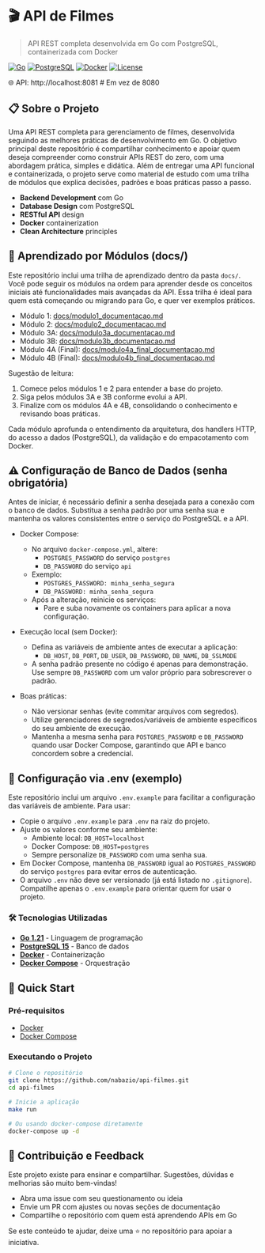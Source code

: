 # 🎬 API de Filmes

> API REST completa desenvolvida em Go com PostgreSQL, containerizada com Docker

[![Go](https://img.shields.io/badge/Go-1.21-blue.svg)](https://golang.org/)
[![PostgreSQL](https://img.shields.io/badge/PostgreSQL-15-blue.svg)](https://www.postgresql.org/)
[![Docker](https://img.shields.io/badge/Docker-Enabled-blue.svg)](https://www.docker.com/)
[![License](https://img.shields.io/badge/License-MIT-green.svg)](LICENSE)

🌐 API: http://localhost:8081  # Em vez de 8080

## 📋 Sobre o Projeto

Uma API REST completa para gerenciamento de filmes, desenvolvida seguindo as melhores práticas de desenvolvimento em Go. O objetivo principal deste repositório é compartilhar conhecimento e apoiar quem deseja compreender como construir APIs REST do zero, com uma abordagem prática, simples e didática. Além de entregar uma API funcional e containerizada, o projeto serve como material de estudo com uma trilha de módulos que explica decisões, padrões e boas práticas passo a passo.

- **Backend Development** com Go
- **Database Design** com PostgreSQL
- **RESTful API** design
- **Docker** containerization
- **Clean Architecture** principles

## 📘 Aprendizado por Módulos (docs/)
Este repositório inclui uma trilha de aprendizado dentro da pasta `docs/`. Você pode seguir os módulos na ordem para aprender desde os conceitos iniciais até funcionalidades mais avançadas da API. Essa trilha é ideal para quem está começando ou migrando para Go, e quer ver exemplos práticos.

- Módulo 1: [docs/modulo1_documentacao.md](docs/modulo1_documentacao.md)
- Módulo 2: [docs/modulo2_documentacao.md](docs/modulo2_documentacao.md)
- Módulo 3A: [docs/modulo3a_documentacao.md](docs/modulo3a_documentacao.md)
- Módulo 3B: [docs/modulo3b_documentacao.md](docs/modulo3b_documentacao.md)
- Módulo 4A (Final): [docs/modulo4a_final_documentacao.md](docs/modulo4a_final_documentacao.md)
- Módulo 4B (Final): [docs/modulo4b_final_documentacao.md](docs/modulo4b_final_documentacao.md)

Sugestão de leitura:
1. Comece pelos módulos 1 e 2 para entender a base do projeto.
2. Siga pelos módulos 3A e 3B conforme evolui a API.
3. Finalize com os módulos 4A e 4B, consolidando o conhecimento e revisando boas práticas.

Cada módulo aprofunda o entendimento da arquitetura, dos handlers HTTP, do acesso a dados (PostgreSQL), da validação e do empacotamento com Docker.

## ⚠️ Configuração de Banco de Dados (senha obrigatória)
Antes de iniciar, é necessário definir a senha desejada para a conexão com o banco de dados. Substitua a senha padrão por uma senha sua e mantenha os valores consistentes entre o serviço do PostgreSQL e a API.

- Docker Compose:
  - No arquivo `docker-compose.yml`, altere:
    - `POSTGRES_PASSWORD` do serviço `postgres`
    - `DB_PASSWORD` do serviço `api`
  - Exemplo:
    - `POSTGRES_PASSWORD: minha_senha_segura`
    - `DB_PASSWORD: minha_senha_segura`
  - Após a alteração, reinicie os serviços:
    - Pare e suba novamente os containers para aplicar a nova configuração.

- Execução local (sem Docker):
  - Defina as variáveis de ambiente antes de executar a aplicação:
    - `DB_HOST`, `DB_PORT`, `DB_USER`, `DB_PASSWORD`, `DB_NAME`, `DB_SSLMODE`
  - A senha padrão presente no código é apenas para demonstração. Use sempre `DB_PASSWORD` com um valor próprio para sobrescrever o padrão.

- Boas práticas:
  - Não versionar senhas (evite commitar arquivos com segredos).
  - Utilize gerenciadores de segredos/variáveis de ambiente específicos do seu ambiente de execução.
  - Mantenha a mesma senha para `POSTGRES_PASSWORD` e `DB_PASSWORD` quando usar Docker Compose, garantindo que API e banco concordem sobre a credencial.

## 🔐 Configuração via .env (exemplo)
Este repositório inclui um arquivo `.env.example` para facilitar a configuração das variáveis de ambiente. Para usar:
- Copie o arquivo `.env.example` para `.env` na raiz do projeto.
- Ajuste os valores conforme seu ambiente:
  - Ambiente local: `DB_HOST=localhost`
  - Docker Compose: `DB_HOST=postgres`
  - Sempre personalize `DB_PASSWORD` com uma senha sua.
- Em Docker Compose, mantenha `DB_PASSWORD` igual ao `POSTGRES_PASSWORD` do serviço `postgres` para evitar erros de autenticação.
- O arquivo `.env` não deve ser versionado (já está listado no `.gitignore`). Compatilhe apenas o `.env.example` para orientar quem for usar o projeto.

### 🛠️ Tecnologias Utilizadas

- **[Go 1.21](https://golang.org/)** - Linguagem de programação
- **[PostgreSQL 15](https://www.postgresql.org/)** - Banco de dados
- **[Docker](https://www.docker.com/)** - Containerização
- **[Docker Compose](https://docs.docker.com/compose/)** - Orquestração

## 🚀 Quick Start

### Pré-requisitos

- [Docker](https://docs.docker.com/get-docker/)
- [Docker Compose](https://docs.docker.com/compose/install/)

### Executando o Projeto
```bash
# Clone o repositório
git clone https://github.com/nabazio/api-filmes.git
cd api-filmes

# Inicie a aplicação
make run

# Ou usando docker-compose diretamente
docker-compose up -d
```
## 🤝 Contribuição e Feedback
Este projeto existe para ensinar e compartilhar. Sugestões, dúvidas e melhorias são muito bem-vindas! 
- Abra uma issue com seu questionamento ou ideia
- Envie um PR com ajustes ou novas seções de documentação
- Compartilhe o repositório com quem está aprendendo APIs em Go

Se este conteúdo te ajudar, deixe uma ⭐ no repositório para apoiar a iniciativa.